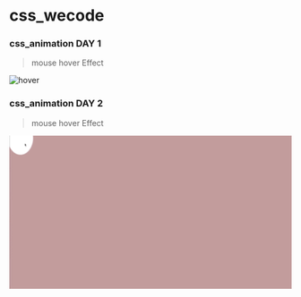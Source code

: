 # css_wecode

### css_animation DAY 1
> mouse hover Effect  

![hover](./images/css_hover.gif)

### css_animation DAY 2
> mouse hover Effect  

![mouse](./images/mouse_effect.gif)
